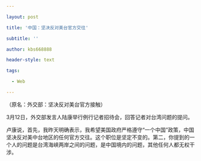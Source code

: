 ---
layout: post
title: '中国：坚决反对美台官方交往'
subtitle: ''
author: kbs668888
header-style: text
tags:
  - Web
---
（原名：外交部：坚决反对美台官方接触）

3月12日，外交部发言人陆康举行例行记者招待会，回答记者对台湾问题的提问。

卢康说，首先，我昨天明确表示，我希望美国政府严格遵守“一个中国”政策，中国坚决反对美中台地区的任何官方交往。这个职位是坚定不变的。第二，你提到的一个人的问题是台湾海峡两岸之间的问题，是中国境内的问题，其他任何人都无权干涉。

